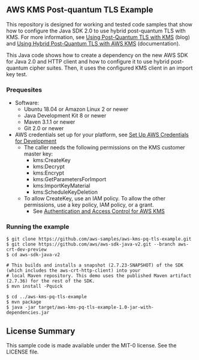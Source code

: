 ## AWS KMS Post-quantum TLS Example

This repository is designed for working and tested code samples that show how to configure the Java SDK 2.0 to use
hybrid post-quantum TLS with KMS. For more information, see
[Using Post-Quantum TLS with KMS](https://aws.amazon.com/blogs/security/using-post-quantum-tls-with-kms/) (blog) and
[Using Hybrid Post-Quantum TLS with AWS KMS](https://docs.aws.amazon.com/kms/latest/developerguide/pqtls.html)
(documentation).


This Java code shows how to create a dependency on the new AWS SDK for Java 2.0 and HTTP client and how to configure it
to use hybrid post-quantum cipher suites. Then, it uses the configured KMS client in an import key test.

### Prequesites
* Software:
    * Ubuntu 18.04 or Amazon Linux 2 or newer
    * Java Development Kit 8 or newer
    * Maven 3.1.1 or newer
    * Git 2.0 or newer
* AWS credentials set up for your platform, see [Set Up AWS Credentials for Development](https://docs.aws.amazon.com/sdk-for-java/v2/developer-guide/setup-credentials.html)
    * The caller needs the following permissions on the KMS customer master key:
        * kms:CreateKey
        * kms:Decrypt
        * kms:Encrypt
        * kms:GetParametersForImport
        * kms:ImportKeyMaterial
        * kms:ScheduleKeyDeletion
    * To allow CreateKey, use an IAM policy. To allow the other permissions, use a key policy, IAM policy, or a grant.
        * See [Authentication and Access Control for AWS KMS](https://docs.aws.amazon.com/kms/latest/developerguide/control-access.html)

### Running the example
```$bash
$ git clone https://github.com/aws-samples/aws-kms-pq-tls-example.git
$ git clone https://github.com/aws/aws-sdk-java-v2.git --branch aws-crt-dev-preview
$ cd aws-sdk-java-v2

# This builds and installs a snapshot (2.7.23-SNAPSHOT) of the SDK (which includes the aws-crt-http-client) into your
# local Maven repository. This demo uses the published Maven artifact (2.7.36) for the rest of the SDK.
$ mvn install -Pquick

$ cd ../aws-kms-pq-tls-example
$ mvn package
$ java -jar target/aws-kms-pq-tls-example-1.0-jar-with-dependencies.jar
```
## License Summary

This sample code is made available under the MIT-0 license. See the LICENSE file.

